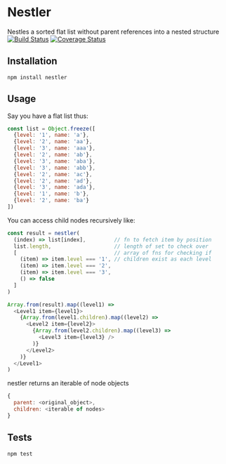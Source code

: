 Nestler
========

Nestles a sorted flat list without parent references into a nested structure
[![Build Status](https://travis-ci.org/krisl/nestler.svg?branch=master)](https://travis-ci.org/krisl/nestler)
[![Coverage Status](https://coveralls.io/repos/github/krisl/nestler/badge.svg)](https://coveralls.io/github/krisl/nestler)

## Installation

  `npm install nestler`

## Usage

Say you have a flat list thus:
```javascript
const list = Object.freeze([
  {level: '1', name: 'a'},
  {level: '2', name: 'aa'},
  {level: '3', name: 'aaa'},
  {level: '2', name: 'ab'},
  {level: '3', name: 'aba'},
  {level: '3', name: 'abb'},
  {level: '2', name: 'ac'},
  {level: '2', name: 'ad'},
  {level: '3', name: 'ada'},
  {level: '1', name: 'b'},
  {level: '2', name: 'ba'}
])
```

You can access child nodes recursively like:
```javascript
const result = nestler(
  (index) => list[index],         // fn to fetch item by position
  list.length,                    // length of set to check over
  [                               // array of fns for checking if
    (item) => item.level === '1', // children exist as each level
    (item) => item.level === '2',
    (item) => item.level === '3',
    () => false
  ]
)

Array.from(result).map((level1) =>
  <Level1 item={level1}>
    {Array.from(level1.children).map((level2) =>
      <Level2 item={level2}>
        {Array.from(level2.children).map((level3) =>
          <Level3 item={level3} />
        )}
      </Level2>
    )}
  </Level1>
)
```

nestler returns an iterable of node objects
```javascript
{
  parent: <original_object>,
  children: <iterable of nodes>
}
```


## Tests

  `npm test`
